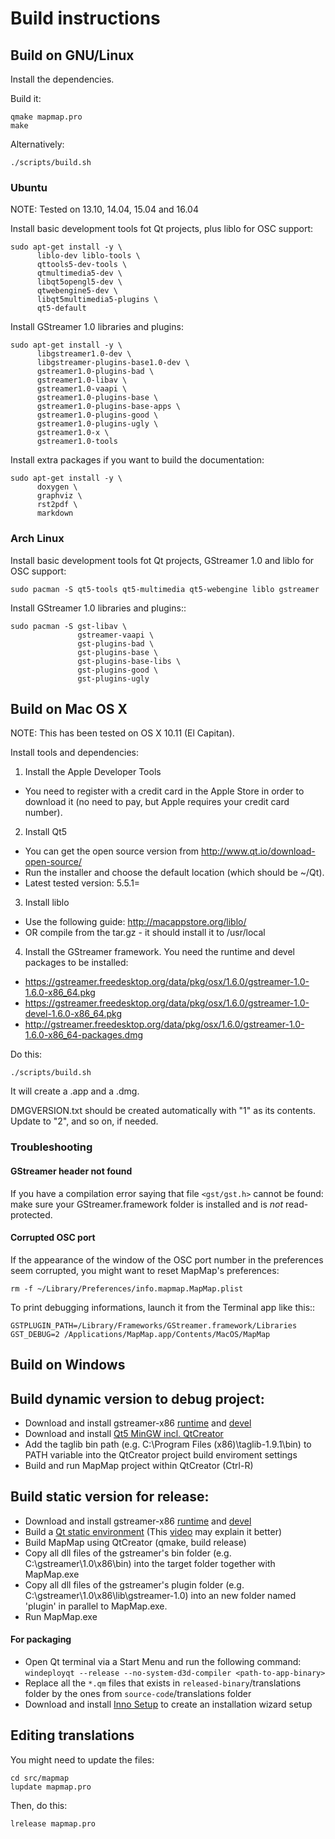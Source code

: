 Build instructions
==================

Build on GNU/Linux
------------------

Install the dependencies.

Build it:

```
qmake mapmap.pro
make
```

Alternatively:

```
./scripts/build.sh
```

### Ubuntu

NOTE: Tested on 13.10, 14.04, 15.04 and 16.04

Install basic development tools fot Qt projects, plus liblo for OSC support:

```
sudo apt-get install -y \
      liblo-dev liblo-tools \
      qttools5-dev-tools \
      qtmultimedia5-dev \
      libqt5opengl5-dev \ 
      qtwebengine5-dev \
      libqt5multimedia5-plugins \
      qt5-default
```

Install GStreamer 1.0 libraries and plugins:

```
sudo apt-get install -y \
      libgstreamer1.0-dev \
      libgstreamer-plugins-base1.0-dev \
      gstreamer1.0-plugins-bad \
      gstreamer1.0-libav \
      gstreamer1.0-vaapi \
      gstreamer1.0-plugins-base \
      gstreamer1.0-plugins-base-apps \
      gstreamer1.0-plugins-good \
      gstreamer1.0-plugins-ugly \
      gstreamer1.0-x \
      gstreamer1.0-tools
```

Install extra packages if you want to build the documentation:

```
sudo apt-get install -y \
      doxygen \
      graphviz \
      rst2pdf \
      markdown
```

### Arch Linux

Install basic development tools fot Qt projects, GStreamer 1.0 and liblo for OSC support:

```
sudo pacman -S qt5-tools qt5-multimedia qt5-webengine liblo gstreamer
```

Install GStreamer 1.0 libraries and plugins::

```
sudo pacman -S gst-libav \
               gstreamer-vaapi \
               gst-plugins-bad \
               gst-plugins-base \
               gst-plugins-base-libs \
               gst-plugins-good \
               gst-plugins-ugly
```

Build on Mac OS X
-----------------

NOTE: This has been tested on OS X 10.11 (El Capitan).

Install tools and dependencies:

1) Install the Apple Developer Tools
  - You need to register with a credit card in the Apple Store in order to download it (no need to pay, but Apple requires your credit card number).
2) Install Qt5
  - You can get the open source version from http://www.qt.io/download-open-source/
  - Run the installer and choose the default location (which should be ~/Qt).
  - Latest tested version: 5.5.1=
3) Install liblo
  - Use the following guide: http://macappstore.org/liblo/
  - OR compile from the tar.gz - it should install it to /usr/local
4) Install the GStreamer framework. You need the runtime and devel packages to be installed:
  - https://gstreamer.freedesktop.org/data/pkg/osx/1.6.0/gstreamer-1.0-1.6.0-x86_64.pkg
  - https://gstreamer.freedesktop.org/data/pkg/osx/1.6.0/gstreamer-1.0-devel-1.6.0-x86_64.pkg
  - http://gstreamer.freedesktop.org/data/pkg/osx/1.6.0/gstreamer-1.0-1.6.0-x86_64-packages.dmg

Do this:

```
./scripts/build.sh
```

It will create a .app and a .dmg.

DMGVERSION.txt should be created automatically with "1" as its contents. Update to "2", and so on, if needed.

### Troubleshooting

#### GStreamer header not found

If you have a compilation error saying that file ```<gst/gst.h>``` cannot be found: make sure your GStreamer.framework folder is installed and is _not_ read-protected.

#### Corrupted OSC port

If the appearance of the window of the OSC port number in the preferences seem corrupted, you might want to reset MapMap's preferences:

```
rm -f ~/Library/Preferences/info.mapmap.MapMap.plist
```

To print debugging informations, launch it from the Terminal app like this::

```
GSTPLUGIN_PATH=/Library/Frameworks/GStreamer.framework/Libraries GST_DEBUG=2 /Applications/MapMap.app/Contents/MacOS/MapMap
```

Build on Windows
----------------

## Build dynamic version to debug project:
- Download and install gstreamer-x86 [runtime](https://gstreamer.freedesktop.org/data/pkg/windows/1.16.2/gstreamer-1.0-mingw-x86-1.16.2.msi) and [devel](https://gstreamer.freedesktop.org/data/pkg/windows/1.16.2/gstreamer-1.0-devel-mingw-x86-1.16.2.msi)
- Download and install [Qt5 MinGW incl. QtCreator](https://www.qt.io/download-thank-you?os=windows)
- Add the taglib bin path (e.g. C:\Program Files (x86)\taglib-1.9.1\bin) to PATH variable into the QtCreator project build enviroment settings
- Build and run MapMap project within QtCreator (Ctrl-R)

## Build static version for release:
- Download and install gstreamer-x86 [runtime](https://gstreamer.freedesktop.org/data/pkg/windows/1.16.2/gstreamer-1.0-mingw-x86-1.16.2.msi) and [devel](https://gstreamer.freedesktop.org/data/pkg/windows/1.16.2/gstreamer-1.0-devel-mingw-x86-1.16.2.msi)
- Build a [Qt static environment](https://wiki.qt.io/Building_a_static_Qt_for_Windows_using_MinGW) (This [video](https://www.youtube.com/watch?v=nEQGrBiz2T0) may explain it better)
- Build MapMap using QtCreator (qmake, build release)
- Copy all dll files of the gstreamer's bin folder (e.g. C:\gstreamer\1.0\x86\bin) into the target folder together with MapMap.exe
- Copy all dll files of the gstreamer's plugin folder (e.g. C:\gstreamer\1.0\x86\lib\gstreamer-1.0) into an new folder named 'plugin' in parallel to MapMap.exe.
- Run MapMap.exe

#### For packaging
- Open Qt terminal via a Start Menu and run the following command:
`windeployqt --release --no-system-d3d-compiler <path-to-app-binary>`
- Replace all the `*.qm` files that exists in `released-binary`/translations folder by the ones from `source-code`/translations folder
- Download and install [Inno Setup](https://jrsoftware.org/isdl.php) to create an installation wizard setup

Editing translations
--------------------
You might need to update the files:
  
```
cd src/mapmap
lupdate mapmap.pro 
```

Then, do this:

```  
lrelease mapmap.pro
```

